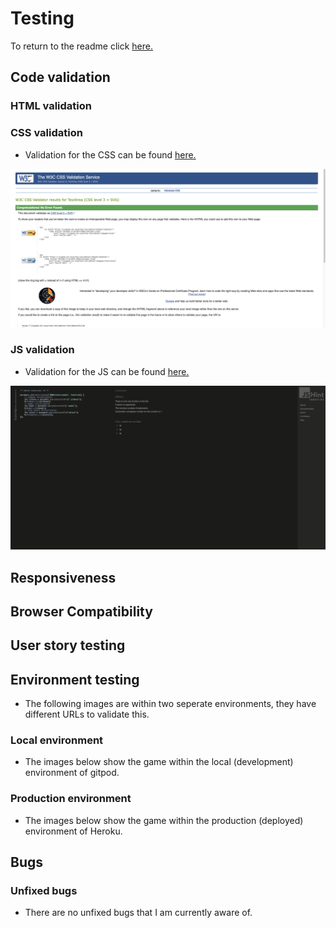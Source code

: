 # Testing

To return to the readme click [here.](README.md)

## Code validation

### HTML validation



### CSS validation

- Validation for the CSS can be found [here.](*)

![css-validation](docs/testing/css-validation.png)

### JS validation

- Validation for the JS can be found [here.](https://jshint.com/)

![js-validation](docs/testing/js-validation.png)

## Responsiveness



## Browser Compatibility



## User story testing



## Environment testing

* The following images are within two seperate environments, they have different URLs to validate this.

### Local environment

* The images below show the game within the local (development) environment of gitpod.

### Production environment

* The images below show the game within the production (deployed) environment of Heroku.

## Bugs



### Unfixed bugs

* There are no unfixed bugs that I am currently aware of.